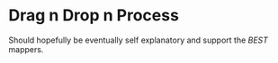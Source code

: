 # Drag n Drop n Process
Should hopefully be eventually self explanatory and support the *_BEST_* mappers.
